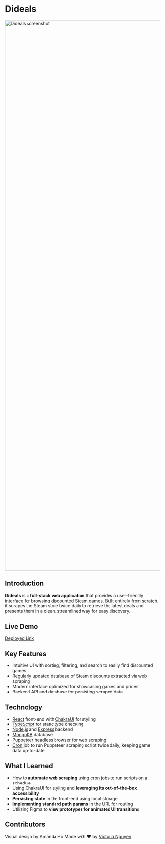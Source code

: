 # Dideals
<img width="1791" alt="Dideals screenshot" src="https://github.com/v-sudo29/steam_games/assets/117846985/190ca433-52cc-4159-bbd7-3ea60fa09623">

## Introduction
**Dideals** is a **full-stack web application** that provides a user-friendly interface for browsing discounted Steam games. Built entirely from scratch, it scrapes the Steam store twice daily to retrieve the latest deals and presents them in a clean, streamlined way for easy discovery.

## Live Demo
[Deployed Link](https://steam-discounts.onrender.com/)

## Key Features
- Intuitive UI with sorting, filtering, and search to easily find discounted games
- Regularly updated database of Steam discounts extracted via web scraping
- Modern interface optimized for showcasing games and prices
- Backend API and database for persisting scraped data

## Technology
- [React](https://react.dev/) front-end with [ChakraUI](https://chakra-ui.com/) for styling
- [TypeScript](https://www.typescriptlang.org/) for static type checking
- [Node.js](https://nodejs.org/en) and [Express](https://expressjs.com/) backend
- [MongoDB](https://www.mongodb.com/) database
- [Puppeteer](https://pptr.dev/) headless browser for web scraping
- [Cron](https://www.npmjs.com/package/cron) job to run Puppeteer scraping script twice daily, keeping game data up-to-date

## What I Learned
- How to **automate web scraping** using cron jobs to run scripts on a schedule
- Using ChakraUI for styling and **leveraging its out-of-the-box accessibility**
- **Persisting state** in the front-end using local storage
- **Implementing standard path params** in the URL for routing
- Utilizing Figma to **view prototypes for animated UI transitions**

## Contributors
Visual design by Amanda Ho
Made with ❤️ by [Victoria Nguyen](https://github.com/v-sudo29)
